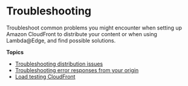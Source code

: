 # Troubleshooting<a name="Troubleshooting"></a>

Troubleshoot common problems you might encounter when setting up Amazon CloudFront to distribute your content or when using Lambda@Edge, and find possible solutions\.

**Topics**
+ [Troubleshooting distribution issues](troubleshooting-distributions.md)
+ [Troubleshooting error responses from your origin](troubleshooting-response-errors.md)
+ [Load testing CloudFront](load-testing.md)